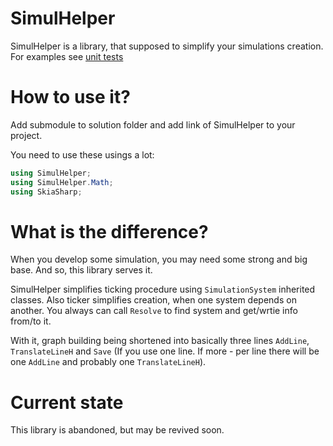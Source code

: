 # SimulHelper
SimulHelper is a library, that supposed to simplify your simulations creation. For examples see [unit tests](https://github.com/komunre/SimulHelper/blob/master/SimulationExample/UnitTest1.cs)

# How to use it?
Add submodule to solution folder and add link of SimulHelper to your project.

You need to use these usings a lot:
```cs
using SimulHelper;
using SimulHelper.Math;
using SkiaSharp;
```

# What is the difference?
When you develop some simulation, you may need some strong and big base. And so, this library serves it.

SimulHelper simplifies ticking procedure using `SimulationSystem` inherited classes. Also ticker simplifies creation, when one system depends on another. You always can call `Resolve` to find system and get/wrtie info from/to it.

With it, graph building being shortened into basically three lines `AddLine`, `TranslateLineH` and `Save` (If you use one line. If more - per line there will be one `AddLine` and probably one `TranslateLineH`).

# Current state
This library is abandoned, but may be revived soon.
